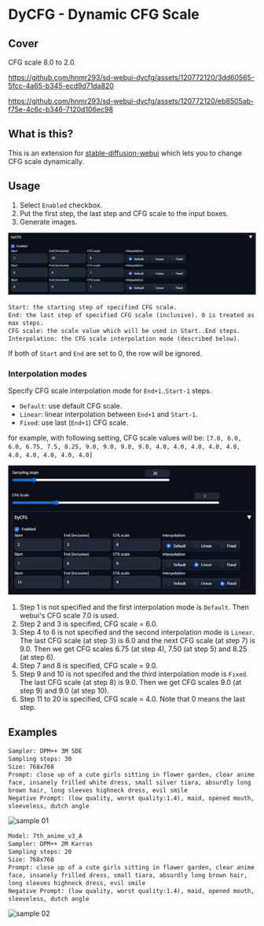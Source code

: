 # DyCFG - Dynamic CFG Scale

## Cover

CFG scale 8.0 to 2.0.

https://github.com/hnmr293/sd-webui-dycfg/assets/120772120/3dd60565-5fcc-4a65-b345-ecd9d71da820

https://github.com/hnmr293/sd-webui-dycfg/assets/120772120/eb8505ab-f75e-4c6c-b346-7120d106ec98

## What is this?

This is an extension for [stable-diffusion-webui](https://github.com/AUTOMATIC1111/stable-diffusion-webui) which lets you to change CFG scale dynamically.

## Usage

1. Select `Enabled` checkbox.
2. Put the first step, the last step and CFG scale to the input boxes.
3. Generate images.

![UI](./images/ui.png)

```
Start: the starting step of specified CFG scale.
End: the last step of specified CFG scale (inclusive). 0 is treated as max steps.
CFG scale: the scale value which will be used in Start..End steps.
Interpolation: the CFG scale interpolation mode (described below).
```

If both of `Start` and `End` are set to 0, the row will be ignored.

### Interpolation modes

Specify CFG scale interpolation mode for `End+1`..`Start-1` steps.

- `Default`: use default CFG scale.
- `Linear`: linear interpolation between `End+1` and `Start-1`.
- `Fixed`: use last (`End+1`) CFG scale.

for example, with following setting, CFG scale values will be:
`[7.0, 6.0, 6.0, 6.75, 7.5, 8.25, 9.0, 9.0, 9.0, 9.0, 4.0, 4.0, 4.0, 4.0, 4.0, 4.0, 4.0, 4.0, 4.0, 4.0]`

![scale example](./images/scale_examples.png)

1. Step 1 is not specified and the first interpolation mode is `Default`. Then webui's CFG scale 7.0 is used.
2. Step 2 and 3 is specified, CFG scale = 6.0.
3. Step 4 to 6 is not specified and the second interpolation mode is `Linear`. The last CFG scale (at step 3) is 6.0 and the next CFG scale (at step 7) is 9.0. Then we get CFG scales 6.75 (at step 4), 7.50 (at step 5) and 8.25 (at step 6).
4. Step 7 and 8 is specified, CFG scale = 9.0.
5. Step 9 and 10 is not specifed and the third interpolation mode is `Fixed`. The last CFG scale (at step 8) is 9.0. Then we get CFG scales 9.0 (at step 9) and 9.0 (at step 10).
6. Step 11 to 20 is specified, CFG scale = 4.0. Note that 0 means the last step.


## Examples

```
Sampler: DPM++ 3M SDE
Sampling steps: 30
Size: 768x768
Prompt: close up of a cute girls sitting in flower garden, clear anime face, insanely frilled white dress, small silver tiara, absurdly long brown hair, long sleeves highneck dress, evil smile
Negative Prompt: (low quality, worst quality:1.4), maid, opened mouth, sleeveless, dutch angle
```

![sample 01](./images/05.png)


```
Model: 7th_anime_v3_A
Sampler: DPM++ 2M Karras
Sampling steps: 20
Size: 768x768
Prompt: close up of a cute girls sitting in flower garden, clear anime face, insanely frilled dress, small tiara, absurdly long brown hair, long sleeves highneck dress, evil smile
Negative Prompt: (low quality, worst quality:1.4), maid, opened mouth, sleeveless, dutch angle
```

![sample 02](./images/09.png)
